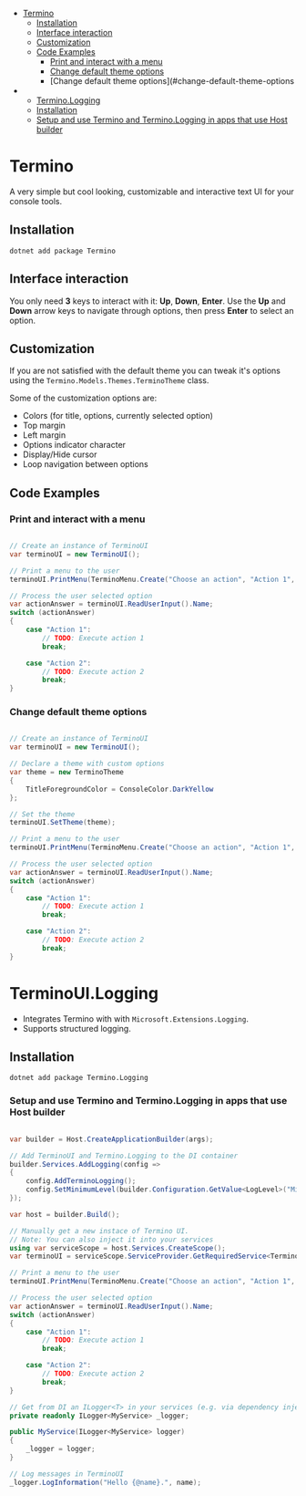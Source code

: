 - [Termino](#termino)
  - [Installation](#installation)
  - [Interface interaction](#interface-interaction)
  - [Customization](#customization)
  - [Code Examples](#code-examples)
    - [Print and interact with a menu](#print-and-interact-with-a-menu)
    - [Change default theme options](#print-a-menu-and-return-the-selected-option)
    - [Change default theme options](#change-default-theme-options
- - [Termino.Logging](#termino.logging)
  - [Installation](#installation)
  - [Setup and use Termino and Termino.Logging in apps that use Host builder](#setup-and-use-termino-and-termino.logging-in-apps-that-use-host-builder)
  
# Termino

A very simple but cool looking, customizable and interactive text UI for your console tools.

## Installation

```dotnet add package Termino```

## Interface interaction

You only need **3** keys to interact with it: **Up**, **Down**, **Enter**.
Use the **Up** and **Down** arrow keys to navigate through options, then press **Enter** to select an option.

## Customization

If you are not satisfied with the default theme you can tweak it's options using the ```Termino.Models.Themes.TerminoTheme``` class.

Some of the customization options are:
- Colors (for title, options, currently selected option)
- Top margin
- Left margin
- Options indicator character
- Display/Hide cursor
- Loop navigation between options

## Code Examples

### Print and interact with a menu
```c#

// Create an instance of TerminoUI
var terminoUI = new TerminoUI();

// Print a menu to the user
terminoUI.PrintMenu(TerminoMenu.Create("Choose an action", "Action 1", "Action 2", "Action 3"));

// Process the user selected option
var actionAnswer = terminoUI.ReadUserInput().Name;
switch (actionAnswer)
{
    case "Action 1":
        // TODO: Execute action 1
        break;

    case "Action 2":
        // TODO: Execute action 2
        break;
}
```

### Change default theme options
```c#

// Create an instance of TerminoUI
var terminoUI = new TerminoUI();

// Declare a theme with custom options
var theme = new TerminoTheme
{
    TitleForegroundColor = ConsoleColor.DarkYellow
};

// Set the theme
terminoUI.SetTheme(theme);

// Print a menu to the user
terminoUI.PrintMenu(TerminoMenu.Create("Choose an action", "Action 1", "Action 2", "Action 3"));

// Process the user selected option
var actionAnswer = terminoUI.ReadUserInput().Name;
switch (actionAnswer)
{
    case "Action 1":
        // TODO: Execute action 1
        break;

    case "Action 2":
        // TODO: Execute action 2
        break;
}
```


# TerminoUI.Logging

- Integrates Termino with with `Microsoft.Extensions.Logging`.
- Supports structured logging.

## Installation
```dotnet add package Termino.Logging```

### Setup and use Termino and Termino.Logging in apps that use Host builder
```c#

var builder = Host.CreateApplicationBuilder(args);

// Add TerminoUI and Termino.Logging to the DI container
builder.Services.AddLogging(config =>
{
    config.AddTerminoLogging();
    config.SetMinimumLevel(builder.Configuration.GetValue<LogLevel>("MinimumLogLevel"));
});

var host = builder.Build();

// Manually get a new instace of Termino UI.
// Note: You can also inject it into your services
using var serviceScope = host.Services.CreateScope();
var terminoUI = serviceScope.ServiceProvider.GetRequiredService<TerminoUI>();

// Print a menu to the user
terminoUI.PrintMenu(TerminoMenu.Create("Choose an action", "Action 1", "Action 2", "Action 3"));

// Process the user selected option
var actionAnswer = terminoUI.ReadUserInput().Name;
switch (actionAnswer)
{
    case "Action 1":
        // TODO: Execute action 1
        break;

    case "Action 2":
        // TODO: Execute action 2
        break;
}

// Get from DI an ILogger<T> in your services (e.g. via dependency injection)
private readonly ILogger<MyService> _logger;

public MyService(ILogger<MyService> logger)
{
    _logger = logger;
}

// Log messages in TerminoUI
_logger.LogInformation("Hello {@name}.", name);

```
